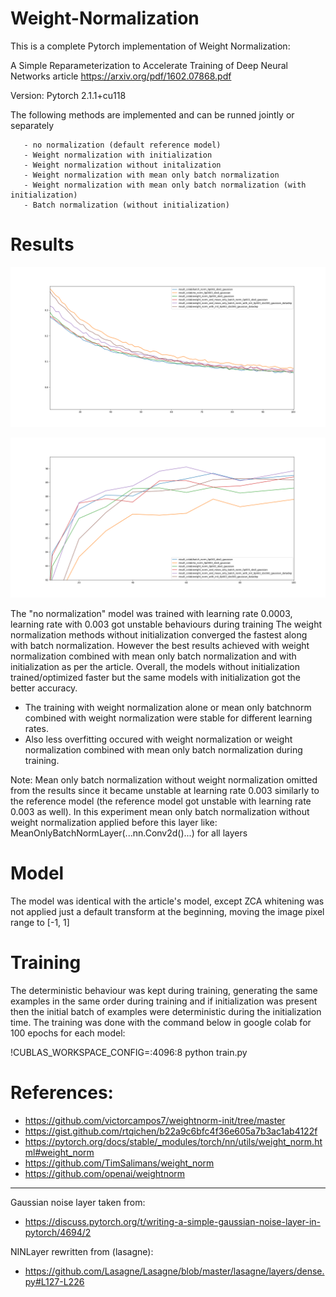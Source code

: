 # Weight-Normalization

This is a complete Pytorch implementation of Weight Normalization:

A Simple Reparameterization to Accelerate Training of Deep Neural Networks article
https://arxiv.org/pdf/1602.07868.pdf

Version: Pytorch 2.1.1+cu118

The following methods are implemented and can be runned jointly or separately

       - no normalization (default reference model)
       - Weight normalization with initialization
       - Weight normalization without initalization
       - Weight normalization with mean only batch normalization
       - Weight normalization with mean only batch normalization (with initialization)
       - Batch normalization (without initialization)

# Results

![train_plot.png](https://github.com/zoli333/Weight-Normalization/blob/master/train_plot.png)

![test_plot.png](https://github.com/zoli333/Weight-Normalization/blob/master/test_plot.png)

The "no normalization" model was trained with learning rate 0.0003, learning rate with 0.003 got unstable behaviours during training
The weight normalization methods without initialization converged the fastest along with batch normalization.
However the best results achieved with weight normalization combined with mean only batch normalization and with initialization as per the article.
Overall, the models without initialization trained/optimized faster but the same models with initialization got the better accuracy.
- The training with weight normalization alone or mean only batchnorm combined with weight normalization were stable for different learning rates.
- Also less overfitting occured with weight normalization or weight normalization combined with mean only batch normalization during training.

Note: Mean only batch normalization without weight normalization omitted from the results since it became unstable at learning rate 0.003 similarly to the reference model (the reference model got unstable with learning rate 0.003 as well).
In this experiment mean only batch normalization without weight normalization applied before this layer like: MeanOnlyBatchNormLayer(...nn.Conv2d()...) for all layers

# Model
The model was identical with the article's model, except ZCA whitening was not applied just a default transform at the beginning, moving the image pixel range to [-1, 1]

# Training
The deterministic behaviour was kept during training, generating the same examples in the same order during training and if initialization was present then the initial batch
of examples were deterministic during the initialization time.
The training was done with the command below in google colab for 100 epochs for each model:

!CUBLAS_WORKSPACE_CONFIG=:4096:8 python train.py

# References:

-  https://github.com/victorcampos7/weightnorm-init/tree/master
-  https://gist.github.com/rtqichen/b22a9c6bfc4f36e605a7b3ac1ab4122f
-  https://pytorch.org/docs/stable/_modules/torch/nn/utils/weight_norm.html#weight_norm
-  https://github.com/TimSalimans/weight_norm
-  https://github.com/openai/weightnorm
----------------------------------------
Gaussian noise layer taken from:
- https://discuss.pytorch.org/t/writing-a-simple-gaussian-noise-layer-in-pytorch/4694/2

NINLayer rewritten from (lasagne):
- https://github.com/Lasagne/Lasagne/blob/master/lasagne/layers/dense.py#L127-L226
